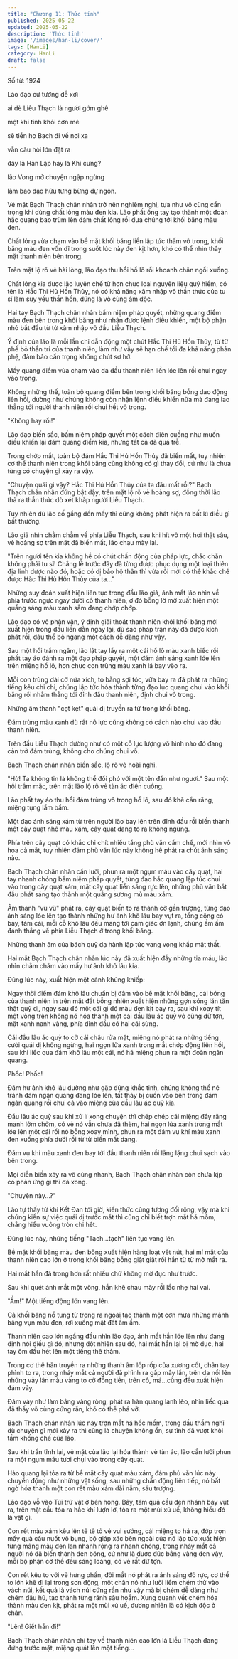 ```yaml
---
title: "Chương 11: Thức tỉnh"
published: 2025-05-22
updated: 2025-05-22
description: 'Thức tỉnh'
image: '/images/han-li/cover/'
tags: [HanLi]
category: HanLi
draft: false
---
```


Số từ: 1924 








Lão đạo cứ tưởng dễ xơi

ai dè Liễu Thạch là người gớm ghê

một khi tỉnh khỏi cơn mê

sẽ tiễn họ Bạch đi về nơi xa

vẫn câu hỏi lớn đặt ra

đây là Hàn Lập hay là Khỉ cưng?

lão Vong mở chuyện ngập ngừng

làm bao đạo hữu tưng bừng dự ngôn.





Vẻ mặt Bạch Thạch chân nhân trở nên nghiêm nghị, tựa như vô cùng cẩn trọng khi dùng chất lỏng màu đen kia. Lão phất ống tay tạo thành một đoàn hắc quang bao trùm lên đám chất lỏng rồi đưa chúng tới khối băng màu đen.

Chất lỏng vừa chạm vào bề mặt khối băng liền lập tức thấm vô trong, khối băng màu đen vốn dĩ trong suốt lúc này đen kịt hơn, khó có thể nhìn thấy mặt thanh niên bên trong.

Trên mặt lộ rõ vẻ hài lòng, lão đạo thu hồi hồ lô rồi khoanh chân ngồi xuống.

Chất lỏng kia được lão luyện chế từ hơn chục loại nguyên liệu quý hiếm, có tên là Hắc Thi Hủ Hồn Thủy, nó có khả năng xâm nhập vô thần thức của tu sĩ làm suy yếu thần hồn, đúng là vô cùng âm độc.

Hai tay Bạch Thạch chân nhân bấm niệm pháp quyết, những quang điểm màu đen bên trong khối băng như nhận được lệnh điều khiển, một bộ phận nhỏ bắt đầu từ từ xâm nhập vô đầu Liễu Thạch.

Ý định của lão là mỗi lần chỉ dẫn động một chút Hắc Thi Hủ Hồn Thủy, từ từ phế bỏ thần trí của thanh niên, làm như vậy sẽ hạn chế tối đa khả năng phản phệ, đảm bảo cẩn trọng không chút sơ hở.

Mấy quang điểm vừa chạm vào da đầu thanh niên liền lóe lên rồi chui ngay vào trong.

Không những thế, toàn bộ quang điểm bên trong khối băng bỗng dao động liên hồi, dường như chúng không còn nhận lệnh điều khiển nữa mà đang lao thẳng tới người thanh niên rồi chui hết vô trong.

"Không hay rồi!"

Lão đạo biến sắc, bấm niệm pháp quyết một cách điên cuồng như muốn điều khiển lại đám quang điểm kia, nhưng tất cả đã quá trễ.

Trong chớp mắt, toàn bộ đám Hắc Thi Hủ Hồn Thủy đã biến mất, tuy nhiên cơ thể thanh niên trong khối băng cũng không có gì thay đổi, cứ như là chưa từng có chuyện gì xảy ra vậy.

"Chuyện quái gì vậy? Hắc Thi Hủ Hồn Thủy của ta đâu mất rồi?" Bạch Thạch chân nhân đứng bật dậy, trên mặt lộ rõ vẻ hoảng sợ, đồng thời lão thả ra thần thức dò xét khắp người Liễu Thạch.

Tuy nhiên dù lão cố gắng đến mấy thì cũng không phát hiện ra bất kì điều gì bất thường.

Lão giả nhìn chằm chằm về phía Liễu Thạch, sau khi hít vô một hơi thật sâu, vẻ hoảng sợ trên mặt đã biến mất, lão chau mày lại.

"Trên người tên kia không hề có chút chấn động của pháp lực, chắc chắn không phải tu sĩ! Chẳng lẽ trước đây đã từng được phục dụng một loại thiên địa linh dược nào đó, hoặc có dị bảo hộ thân thì vừa rồi mới có thể khắc chế được Hắc Thi Hủ Hồn Thủy của ta..."

Những suy đoán xuất hiện liên tục trong đầu lão giả, ánh mắt lão nhìn về phía trước ngực ngay dưới cổ thanh niên, ở đó bỗng lờ mờ xuất hiện một quầng sáng màu xanh sẫm đang chớp chớp.

Lão đạo có vẻ phân vân, ý định giải thoát thanh niên khỏi khối băng mới xuất hiện trong đầu liền dằn ngay lại, dù sao pháp trận này đã được kích phát rồi, đâu thể bỏ ngang một cách dễ dàng như vậy.

Sau một hồi trầm ngâm, lão lật tay lấy ra một cái hồ lô màu xanh biếc rồi phất tay áo đánh ra một đạo pháp quyết, một đám ánh sáng xanh lóe lên trên miệng hồ lô, hơn chục con trùng màu xanh lá bay vèo ra.

Mỗi con trùng dài cỡ nửa xích, to bằng sợi tóc, vừa bay ra đã phát ra những tiếng kêu chi chi, chúng lập tức hóa thành từng đạo lục quang chui vào khối băng rồi nhắm thẳng tới đỉnh đầu thanh niên, định chui vô trong.

Những âm thanh "cọt kẹt" quái dị truyền ra từ trong khối băng.

Đám trùng màu xanh dù rất nỗ lực cũng không có cách nào chui vào đầu thanh niên.

Trên đầu Liễu Thạch dường như có một cỗ lực lượng vô hình nào đó đang cản trở đám trùng, không cho chúng chui vô.

Bạch Thạch chân nhân biến sắc, lộ rõ vẻ hoài nghi.

"Hừ! Ta không tin là không thể đối phó với một tên đần như ngươi." Sau một hồi trầm mặc, trên mặt lão lộ rõ vẻ tàn ác điên cuồng.

Lão phất tay áo thu hồi đám trùng vô trong hồ lô, sau đó khẽ cắn răng, miệng tụng lẩm bẩm.

Một đạo ánh sáng xám từ trên người lão bay lên trên đỉnh đầu rồi biến thành một cây quạt nhỏ màu xám, cây quạt đang to ra không ngừng.

Phía trên cây quạt có khắc chi chít nhiều tầng phù văn cấm chế, mới nhìn vô hoa cả mắt, tuy nhiên đám phù văn lúc này không hề phát ra chút ánh sáng nào.

Bạch Thạch chân nhân cắn lưỡi, phun ra một ngụm máu vào cây quạt, hai tay nhanh chóng bấm niệm pháp quyết, từng đạo hắc quang lập tức chui vào trong cây quạt xám, mặt cây quạt liền sáng rực lên, những phù văn bắt đầu phát sáng tạo thành một quầng sương mù màu xám.

Âm thanh "vù vù" phát ra, cây quạt biến to ra thành cỡ gần trượng, từng đạo ánh sáng lóe lên tạo thành những hư ảnh khô lâu bay vụt ra, tổng cộng có bảy, tám cái, mỗi cỗ khô lâu đều mang tới cảm giác ớn lạnh, chúng ầm ầm đánh thẳng về phía Liễu Thạch ở trong khối băng.

Những thanh âm của bách quỷ dạ hành lập tức vang vọng khắp mật thất.

Hai mắt Bạch Thạch chân nhân lúc này đã xuất hiện đầy những tia máu, lão nhìn chằm chằm vào mấy hư ảnh khô lâu kia.

Đúng lúc này, xuất hiện một cảnh khủng khiếp:

Ngay thời điểm đám khô lâu chuẩn bị đâm vào bề mặt khối băng, cái bóng của thanh niên in trên mặt đất bỗng nhiên xuất hiện những gợn sóng lăn tăn thật quỷ dị, ngay sau đó một cái gì đó màu đen kịt bay ra, sau khi xoay tít một vòng trên không nó hóa thành một cái đầu lâu ác quỷ vô cùng dữ tợn, mặt xanh nanh vàng, phía đỉnh đầu có hai cái sừng.

Cái đầu lâu ác quỷ to cỡ cái chậu rửa mặt, miệng nó phát ra những tiếng cười quái dị không ngừng, hai ngọn lửa xanh trong mắt chớp động liên hồi, sau khi liếc qua đám khô lâu một cái, nó há miệng phun ra một đoàn ngân quang.

Phốc! Phốc!

Đám hư ảnh khô lâu dường như gặp đúng khắc tinh, chúng không thể né tránh đám ngân quang đang lóe lên, tất thảy bị cuốn vào bên trong đám ngân quang rồi chui cả vào miệng của đầu lâu ác quỷ kia.

Đầu lâu ác quỷ sau khi xử lí xong chuyện thì chép chép cái miệng đầy răng manh lởm chởm, có vẻ nó vẫn chưa đã thèm, hai ngọn lửa xanh trong mắt lóe lên một cái rồi nó bỗng xoay mình, phun ra một đám vụ khí màu xanh đen xuống phía dưới rồi từ từ biến mất dạng.

Đám vụ khí màu xanh đen bay tới đầu thanh niên rồi lẳng lặng chui sạch vào bên trong.

Mọi diễn biến xảy ra vô cùng nhanh, Bạch Thạch chân nhân còn chưa kịp có phản ứng gì thì đã xong.

"Chuyện này...?"

Lão tự thấy từ khi Kết Đan tới giờ, kiến thức cũng tương đối rộng, vậy mà khi chứng kiến sự việc quái dị trước mắt thì cũng chỉ biết trợn mắt há mồm, chẳng hiểu vuông tròn chi hết.

Đúng lúc này, những tiếng "Tạch...tạch" liên tục vang lên.

Bề mặt khối băng màu đen bỗng xuất hiện hàng loạt vết nứt, hai mí mắt của thanh niên cao lớn ở trong khối băng bỗng giật giật rồi hắn từ từ mở mắt ra.

Hai mắt hắn đã trong hơn rất nhiều chứ không mờ đục như trước.

Sau khi quét ánh mắt một vòng, hắn khẽ chau mày rồi lắc nhẹ hai vai.

"Ầm!" Một tiếng động lớn vang lên.

Cả khối băng nổ tung từ trong ra ngoài tạo thành một cơn mưa những mảnh băng vụn màu đen, rơi xuống mặt đất ầm ầm.

Thanh niên cao lớn ngẩng đầu nhìn lão đạo, ánh mắt hắn lóe lên như đang định nói điều gì đó, nhưng đột nhiên sau đó, hai mắt hắn lại bị mờ đục, hai tay ôm đầu hét lên một tiếng thê thảm.

Trong cơ thể hắn truyền ra những thanh âm lốp rốp của xương cốt, chân tay phình to ra, trong nháy mắt cả người đã phình ra gấp mấy lần, trên da nổi lên những vảy lân màu vàng to cỡ đồng tiền, trên cổ, má...cũng đều xuất hiện đám vảy.

Đám vảy như làm bằng vàng ròng, phát ra hàn quang lạnh lẽo, nhìn liếc qua đã thấy vô cùng cứng rắn, khó có thể phá vỡ.

Bạch Thạch chân nhân lúc này trợn mắt há hốc mồm, trong đầu thầm nghĩ dù chuyện gì mới xảy ra thì cũng là chuyện không ổn, sự tình đã vượt khỏi tầm khống chế của lão.

Sau khi trấn tĩnh lại, vẻ mặt của lão lại hóa thành vẻ tàn ác, lão cắn lưỡi phun ra một ngụm máu tươi chụi vào trong cây quạt.

Hào quang lại tỏa ra từ bề mặt cây quạt màu xám, đám phù văn lúc này chuyển động như những vật sống, sau những chấn động liên tiếp, nó bất ngờ hóa thành một con rết màu xám dài năm, sáu trượng.

Lão đạo vỗ vào Túi trữ vật ở bên hông. Bảy, tám quả cầu đen nhánh bay vụt ra, trên mặt cầu tỏa ra hắc khí lượn lờ, tỏa ra một mùi xú uế, không hiểu đó là vật gì.

Con rết màu xám kêu lên tê tê tỏ vẻ vui sướng, cái miệng to há ra, đớp trọn mấy quả cầu nuốt vô bụng, bộ giáp xác bên ngoài của nó lập tức xuất hiện từng mảng màu đen lan nhanh rộng ra nhanh chóng, trong nháy mắt cả người nó đã biến thành đen bóng, cứ như là được đúc bằng vàng đen vậy, mỗi bộ phận cơ thể đều sáng loáng, có vẻ rất dữ tợn.

Con rết kêu to với vẻ hưng phấn, đôi mắt nó phát ra ánh sáng đỏ rực, cơ thể to lớn khẽ đi lại trong sơn động, một chân nó như lưỡi liềm chém thử vào vách núi, kết quả là vách núi cứng rắn như vậy mà bị chém dễ dàng như chém đậu hũ, tạo thành từng rãnh sâu hoắm. Xung quanh vết chém hóa thành màu đen kịt, phát ra một mùi xú uế, đương nhiên là có kịch độc ở chân.

"Lên! Giết hắn đi!"

Bạch Thạch chân nhân chỉ tay về thanh niên cao lớn là Liễu Thạch đang đứng trước mặt, miệng quát lên một tiếng...
